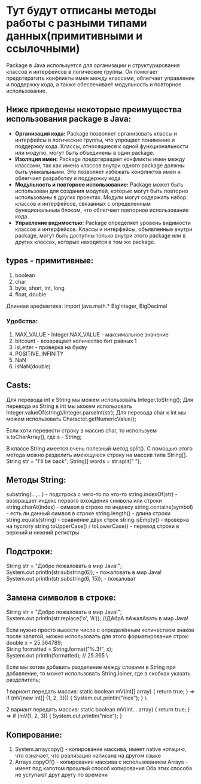 # Тут будут отписаны методы работы с разными типами данных(примитивными и ссылочными)

Package в Java используется для организации и структурирования классов и интерфейсов в логические группы. Он помогает предотвратить конфликты имен между классами, облегчает управление и поддержку кода, а также обеспечивает модульность и повторное использование.

## Ниже приведены некоторые преимущества использования package в Java:

- **Организация кода:** Package позволяет организовать классы и интерфейсы в логические группы, что упрощает понимание и поддержку кода. Классы, относящиеся к одной функциональности или модулю, могут быть объединены в один package.
- **Изоляция имен:** Package предотвращает конфликты имен между классами, так как имена классов внутри одного package должны быть уникальными. Это позволяет избежать конфликтов имен и облегчает разработку и поддержку кода.
- **Модульность и повторное использование:** Package может быть использован для создания модулей, которые могут быть повторно использованы в других проектах. Модули могут содержать набор классов и интерфейсов, связанных с определенным функциональным блоком, что облегчает повторное использование кода.
- **Управление видимостью:** Package определяет уровень видимости классов и интерфейсов. Классы и интерфейсы, объявленные внутри package, могут быть доступны только внутри этого package или в других классах, которые находятся в том же package.

## types - примитивные:
1) boolean
2) char
3) byte, short, int, long
4) float, double

Длинная арефметика:
import java.math.*
BigInteger, BigDecimal

### Удобства:
1) MAX_VALUE - Integer.NAX_VALUE - максимальное значение
2) bitcount - возвращает количество бит равных 1
3) isLetter - проверка на букву
4) POSITIVE_INFINITY
5) NaN
6) isNaN(double)

## Casts:
Для перевода int к String мы можем использовать Integer.toString();
Для перевода из String в int мы можем использовать Integer.valueOf(string)/Integer.parseInt(str);
Для перевода char к int мы можем использовать Character.getNumericValue();

Если хоти перевести строку в массив char, то используем s.toCharArray(), где s - String;

В классе String имеется очень полезный метод split(). С помощью этого метода можно разделить имеющуюся строку на массив типа String[].
String str = "I'll be back";
String[] words = str.split(" ");

## Методы String:
substring(...,...) - подстрока с чего-то по что-то
string.indexOf(str) - возвращает индекс первого вхождения символа или строки
string.charAt(index) - символ в строке по индексу
string.contains(symbol) - есть ли данный символ в строке
string.length() - длина строки
string.equals(string) - сравнение двух строк
string.isEmpty() - проверка на пустоту
string.toUpperCase() / toLowerCase() - перевод строки в верхний и нижний регистры

## Подстроки:
String str = "Добро пожаловать в мир Java!"; \
System.out.println(str.substring(6)); - пожаловать в мир Java! \
System.out.println(str.substring(6, 15)); - пожаловат

## Замена символов в строке:
String str = "Добро пожаловать в мир Java!"; \
System.out.println(str.replace('о', 'А')); //ДАбрА пАжалАвать в мир Java!

Если нужно просто вывести число с определённым количеством знаков после запятой, можно использовать для этого форматирование строк:
double x = 25.364789; \
String formatted = String.format("%.3f", x); \
System.out.println(formatted);    // 25.365 \

Если мы хотим добавить разделение между словами в String при добавление, то может использовать StringJoiner, где в скобках указать разделитель;

1 вариант передать массив:
static boolean mV(int[] array) {
        return true;
} => if (mV(new int[] {1, 2, 3})) {
            System.out.println("nice");
        } \

2 вариант передать массив:
static boolean mV(int... array) {
        return true;
} => if (mV(1, 2, 3)) {
            System.out.println("nice");
        }

## Копирование:
1) System.arraycopy() - копирование массива, имеет native нотацию, что означает, что реализация написана на другом языке
2) Arrays.copyOf() - копирование массива с использованием Arrays - имеет под капотом прошлый способ копирования
Оба этих способа не уступают друг другу по времени

